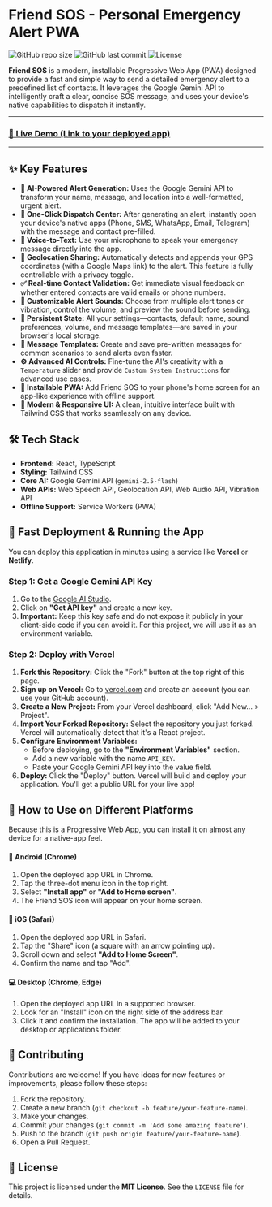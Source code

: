 
# Friend SOS - Personal Emergency Alert PWA

![GitHub repo size](https://img.shields.io/github/repo-size/your-username/friend-sos?style=for-the-badge)
![GitHub last commit](https://img.shields.io/github/last-commit/your-username/friend-sos?style=for-the-badge)
![License](https://img.shields.io/badge/license-MIT-green?style=for-the-badge)

**Friend SOS** is a modern, installable Progressive Web App (PWA) designed to provide a fast and simple way to send a detailed emergency alert to a predefined list of contacts. It leverages the Google Gemini API to intelligently craft a clear, concise SOS message, and uses your device's native capabilities to dispatch it instantly.

---

### [🚀 Live Demo (Link to your deployed app)](#)

---

## ✨ Key Features

- **🤖 AI-Powered Alert Generation:** Uses the Google Gemini API to transform your name, message, and location into a well-formatted, urgent alert.
- **📲 One-Click Dispatch Center:** After generating an alert, instantly open your device's native apps (Phone, SMS, WhatsApp, Email, Telegram) with the message and contact pre-filled.
- **🎤 Voice-to-Text:** Use your microphone to speak your emergency message directly into the app.
- **📍 Geolocation Sharing:** Automatically detects and appends your GPS coordinates (with a Google Maps link) to the alert. This feature is fully controllable with a privacy toggle.
- **✅ Real-time Contact Validation:** Get immediate visual feedback on whether entered contacts are valid emails or phone numbers.
- **🎵 Customizable Alert Sounds:** Choose from multiple alert tones or vibration, control the volume, and preview the sound before sending.
- **💾 Persistent State:** All your settings—contacts, default name, sound preferences, volume, and message templates—are saved in your browser's local storage.
- **📝 Message Templates:** Create and save pre-written messages for common scenarios to send alerts even faster.
- **⚙️ Advanced AI Controls:** Fine-tune the AI's creativity with a `Temperature` slider and provide `Custom System Instructions` for advanced use cases.
- **📱 Installable PWA:** Add Friend SOS to your phone's home screen for an app-like experience with offline support.
- **🎨 Modern & Responsive UI:** A clean, intuitive interface built with Tailwind CSS that works seamlessly on any device.

## 🛠️ Tech Stack

- **Frontend:** React, TypeScript
- **Styling:** Tailwind CSS
- **Core AI:** Google Gemini API (`gemini-2.5-flash`)
- **Web APIs:** Web Speech API, Geolocation API, Web Audio API, Vibration API
- **Offline Support:** Service Workers (PWA)

## 🚀 Fast Deployment & Running the App

You can deploy this application in minutes using a service like **Vercel** or **Netlify**.

### Step 1: Get a Google Gemini API Key

1.  Go to the [Google AI Studio](https://aistudio.google.com/).
2.  Click on **"Get API key"** and create a new key.
3.  **Important:** Keep this key safe and do not expose it publicly in your client-side code if you can avoid it. For this project, we will use it as an environment variable.

### Step 2: Deploy with Vercel

1.  **Fork this Repository:** Click the "Fork" button at the top right of this page.
2.  **Sign up on Vercel:** Go to [vercel.com](https://vercel.com/) and create an account (you can use your GitHub account).
3.  **Create a New Project:** From your Vercel dashboard, click "Add New... > Project".
4.  **Import Your Forked Repository:** Select the repository you just forked. Vercel will automatically detect that it's a React project.
5.  **Configure Environment Variables:**
    - Before deploying, go to the **"Environment Variables"** section.
    - Add a new variable with the name `API_KEY`.
    - Paste your Google Gemini API key into the value field.
6.  **Deploy:** Click the "Deploy" button. Vercel will build and deploy your application. You'll get a public URL for your live app!

## 📲 How to Use on Different Platforms

Because this is a Progressive Web App, you can install it on almost any device for a native-app feel.

#### 🤖 Android (Chrome)
1.  Open the deployed app URL in Chrome.
2.  Tap the three-dot menu icon in the top right.
3.  Select **"Install app"** or **"Add to Home screen"**.
4.  The Friend SOS icon will appear on your home screen.

#### 🍎 iOS (Safari)
1.  Open the deployed app URL in Safari.
2.  Tap the "Share" icon (a square with an arrow pointing up).
3.  Scroll down and select **"Add to Home Screen"**.
4.  Confirm the name and tap "Add".

#### 💻 Desktop (Chrome, Edge)
1.  Open the deployed app URL in a supported browser.
2.  Look for an "Install" icon on the right side of the address bar.
3.  Click it and confirm the installation. The app will be added to your desktop or applications folder.

## 🤝 Contributing

Contributions are welcome! If you have ideas for new features or improvements, please follow these steps:
1.  Fork the repository.
2.  Create a new branch (`git checkout -b feature/your-feature-name`).
3.  Make your changes.
4.  Commit your changes (`git commit -m 'Add some amazing feature'`).
5.  Push to the branch (`git push origin feature/your-feature-name`).
6.  Open a Pull Request.

## 📄 License

This project is licensed under the **MIT License**. See the `LICENSE` file for details.
